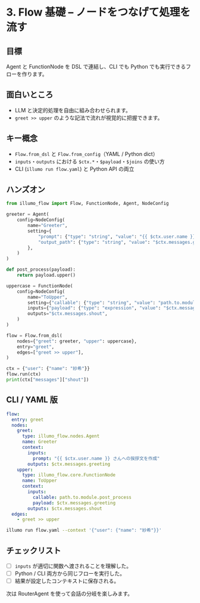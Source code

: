 # 3. Flow 基礎 – ノードをつなげて処理を流す

## 目標
Agent と FunctionNode を DSL で連結し、CLI でも Python でも実行できるフローを作ります。

## 面白いところ
- LLM と決定的処理を自由に組み合わせられます。
- `greet >> upper` のような記法で流れが視覚的に把握できます。

## キー概念
- `Flow.from_dsl` と `Flow.from_config`（YAML / Python dict）
- `inputs`・`outputs` における `$ctx.*`・`$payload`・`$joins` の使い方
- CLI (`illumo run flow.yaml`) と Python API の両立

## ハンズオン
```python
from illumo_flow import Flow, FunctionNode, Agent, NodeConfig

greeter = Agent(
    config=NodeConfig(
        name="Greeter",
        setting={
            "prompt": {"type": "string", "value": "{{ $ctx.user.name }} さんへの挨拶文を作成"},
            "output_path": {"type": "string", "value": "$ctx.messages.greeting"},
        },
    )
)

def post_process(payload):
    return payload.upper()

uppercase = FunctionNode(
    config=NodeConfig(
        name="ToUpper",
        setting={"callable": {"type": "string", "value": "path.to.module.post_process"}},
        inputs={"payload": {"type": "expression", "value": "$ctx.messages.greeting"}},
        outputs="$ctx.messages.shout",
    )
)

flow = Flow.from_dsl(
    nodes={"greet": greeter, "upper": uppercase},
    entry="greet",
    edges=["greet >> upper"],
)

ctx = {"user": {"name": "紗希"}}
flow.run(ctx)
print(ctx["messages"]["shout"])
```

## CLI / YAML 版
```yaml
flow:
  entry: greet
  nodes:
    greet:
      type: illumo_flow.nodes.Agent
      name: Greeter
      context:
        inputs:
          prompt: "{{ $ctx.user.name }} さんへの挨拶文を作成"
        outputs: $ctx.messages.greeting
    upper:
      type: illumo_flow.core.FunctionNode
      name: ToUpper
      context:
        inputs:
          callable: path.to.module.post_process
          payload: $ctx.messages.greeting
        outputs: $ctx.messages.shout
  edges:
    - greet >> upper
```
```bash
illumo run flow.yaml --context '{"user": {"name": "紗希"}}'
```

## チェックリスト
- [ ] `inputs` が適切に関数へ渡されることを理解した。
- [ ] Python / CLI 両方から同じフローを実行した。
- [ ] 結果が設定したコンテキストに保存される。

次は RouterAgent を使って会話の分岐を楽しみます。
